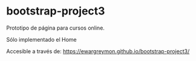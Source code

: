 # bootstrap-project3

Prototipo de página para cursos online.

Sólo implementado el Home

Accesible a través de: https://ewargreymon.github.io/bootstrap-project3/
